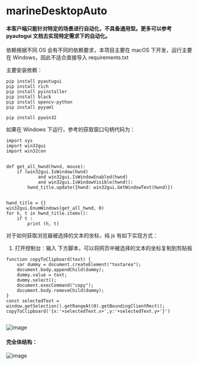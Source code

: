 # marineDesktopAuto

#### 本客户端只能针对特定的场景进行自动化，不具备通用型。更多可以参考 pyautogui 文档去实现特定需求下的自动化。

依赖根据不同 OS 会有不同的依赖要求，本项目主要在 macOS 下开发，运行主要在 Windows，因此不适合直接导入 requirements.txt

主要安装依赖：

```
pip install pyautugui
pip install rich
pip install pyinstaller
pip install black
pip install opencv-python
pip install pyyaml

pip install pywin32
```

如果在 Windows 下运行，参考的获取窗口句柄代码为：

```
import sys
import win32gui
import win32con


def get_all_hwnd(hwnd, mouse):
    if (win32gui.IsWindow(hwnd)
            and win32gui.IsWindowEnabled(hwnd)
            and win32gui.IsWindowVisible(hwnd)):
        hwnd_title.update({hwnd: win32gui.GetWindowText(hwnd)})


hwnd_title = {}
win32gui.EnumWindows(get_all_hwnd, 0)
for h, t in hwnd_title.items():
    if t :
        print (h, t)   
```

对于如何获取浏览器被选择的文本的坐标，纯 js 有如下实现方式：

1. 打开控制台：输入 下方脚本，可以将网页中被选择的文本的坐标复制到剪贴板

```
function copyToClipboard(text) {
    var dummy = document.createElement("textarea");
    document.body.appendChild(dummy);
    dummy.value = text;
    dummy.select();
    document.execCommand("copy");
    document.body.removeChild(dummy);
}
const selectedText = window.getSelection().getRangeAt(0).getBoundingClientRect();
copyToClipboard('{x:'+selectedText.x+',y:'+selectedText.y+'}')


```

![image](https://user-images.githubusercontent.com/5344741/180379395-e29236d6-2d5e-4736-9cbd-2627c739664b.png)



#### 完全体结构：
![image](https://user-images.githubusercontent.com/5344741/179388723-51f80972-ba87-497b-a52d-3a8b43c1ef3e.png)
